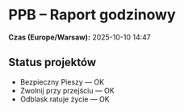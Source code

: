 # PPB – Raport godzinowy
**Czas (Europe/Warsaw):** 2025-10-10 14:47

## Status projektów
- Bezpieczny Pieszy — OK
- Zwolnij przy przejściu — OK
- Odblask ratuje życie — OK

